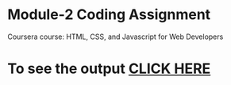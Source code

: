 

# Module-2 Coding Assignment

Coursera course: HTML, CSS, and Javascript for Web Developers

# To see the output [CLICK HERE](https://rishinathhks.github.io/html-css/module-2/index.html)



